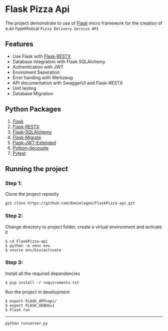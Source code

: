 # Flask Pizza Api

The project demonstrate to use of [Flask](https://flask.palletsprojects.com/en/2.2.x/) micro framework for the creation of a an hypethoical `Pizza Delivery Service API`

## Features
- Use Flask with [Flask-RESTX](https://flask-restx.readthedocs.io/en/latest/)
- Database integration with Flask SQLAlchemy
- Authentication with JWT
- Enviroment Seperation 
- Error handing with Werkzeug
- API documentation with SwaggerUI and Flask-RESTX
- Unit testing 
- Database Migration

## Python Packages
1. [Flask](https://flask.palletsprojects.com/en/2.2.x/)
2. [Flask-RESTX](https://flask-restx.readthedocs.io/en/latest/)
3. [Flask-SQLAlchemy](https://flask-sqlalchemy.palletsprojects.com/en/3.0.x/)
4. [Flask-Migrate](https://flask-migrate.readthedocs.io/en/latest/)
5. [Flask-JWT-Extended](https://flask-jwt-extended.readthedocs.io/en/stable/)
6. [Python-decouple](https://pypi.org/project/python-decouple/)
7. [Pytest](https://docs.pytest.org/en/7.2.x/)

## Running the project 
### Step 1:
Clone the project reposity
```
git clone https://github.com/danielogen/FlaskPizza-api.git
```
### Step 2:
Change directory to project folder, create a virtual environment and activate it

```
$ cd FlaskPizza-api
$ python -m venv env
$ source env/bin/activate
```

### Step 3:
Install all the required dependencies
```
$ pip install -r requirements.txt
```
Run the project in development
```
$ export FLASK_APP=api/
$ export FLASK_DEBUG=1
$ Flask run
```
----
```
python runserver.py
```


